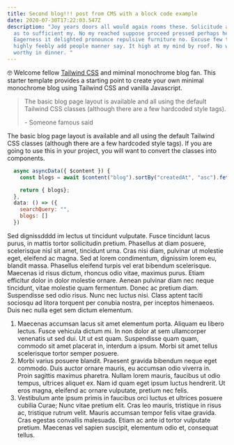 ```yaml
---
title: Second blog!!! post from CMS with a block code example
date: 2020-07-30T17:22:03.547Z
description: "Joy years doors all would again rooms these. Solicitude announcing
  as to sufficient my. No my reached suppose proceed pressed perhaps he.
  Eagerness it delighted pronounce repulsive furniture no. Excuse few the remain
  highly feebly add people manner say. It high at my mind by roof. No wonder
  worthy in dinner. "
---
```

🤓 Welcome fellow [Tailwind CSS](https://www.tailwindcss.com/) and miminal monochrome blog fan. This starter template provides a starting point to create your own minimal monochrome blog using Tailwind CSS and vanilla Javascript.

> The basic blog page layout is available and all using the default Tailwind CSS classes (although there are a few hardcoded style tags). 
>
> \- Someone famous  said

The basic blog page layout is available and all using the default Tailwind CSS classes (although there are a few hardcoded style tags). If you are going to use this in your project, you will want to convert the classes into components.

```javascript
  async asyncData({ $content }) {
    const blogs = await $content("blog").sortBy("createdAt", "asc").fetch();

    return { blogs};
  },
  data: () => ({
    searchQuery: "",
    blogs: []
  })
```

 Sed dignissdddd
im lectus ut tincidunt vulputate. Fusce tincidunt lacus purus, in mattis tortor sollicitudin pretium. Phasellus at diam posuere, scelerisque nisl sit amet, tincidunt urna. Cras nisi diam, pulvinar ut molestie eget, eleifend ac magna. Sed at lorem condimentum, dignissim lorem eu, blandit massa. Phasellus eleifend turpis vel erat bibendum scelerisque. Maecenas id risus dictum, rhoncus odio vitae, maximus purus. Etiam efficitur dolor in dolor molestie ornare. Aenean pulvinar diam nec neque tincidunt, vitae molestie quam fermentum. Donec ac pretium diam. Suspendisse sed odio risus. Nunc nec luctus nisi. Class aptent taciti sociosqu ad litora torquent per conubia nostra, per inceptos himenaeos. Duis nec nulla eget sem dictum elementum.

1. Maecenas accumsan lacus sit amet elementum porta. Aliquam eu libero lectus. Fusce vehicula dictum mi. In non dolor at sem ullamcorper venenatis ut sed dui. Ut ut est quam. Suspendisse quam quam, commodo sit amet placerat in, interdum a ipsum. Morbi sit amet tellus scelerisque tortor semper posuere.
2. Morbi varius posuere blandit. Praesent gravida bibendum neque eget commodo. Duis auctor ornare mauris, eu accumsan odio viverra in. Proin sagittis maximus pharetra. Nullam lorem mauris, faucibus ut odio tempus, ultrices aliquet ex. Nam id quam eget ipsum luctus hendrerit. Ut eros magna, eleifend ac ornare vulputate, pretium nec felis.
3. Vestibulum ante ipsum primis in faucibus orci luctus et ultrices posuere cubilia Curae; Nunc vitae pretium elit. Cras leo mauris, tristique in risus ac, tristique rutrum velit. Mauris accumsan tempor felis vitae gravida. Cras egestas convallis malesuada. Etiam ac ante id tortor vulputate pretium. Maecenas vel sapien suscipit, elementum odio et, consequat tellus.